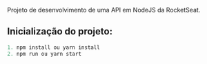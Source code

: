 Projeto de desenvolvimento de uma API em NodeJS da RocketSeat.

## Inicialização do projeto:

```jsx
1. npm install ou yarn install
2. npm run ou yarn start
```
